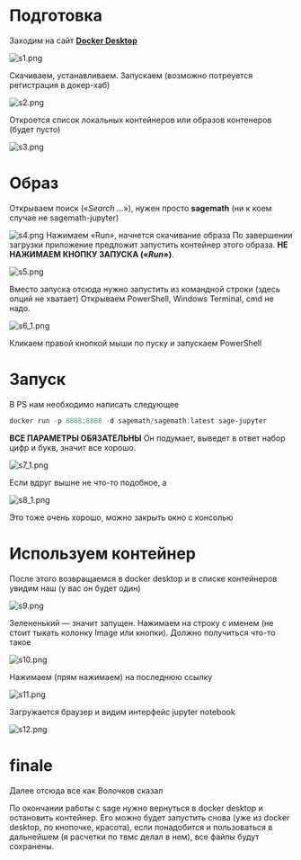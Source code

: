 # Подготовка
Заходим на сайт [**Docker Desktop**](https://www.docker.com/products/docker-desktop/ "https://www.docker.com/products/docker-desktop/")

![s1.png](s1.png)

Скачиваем, устанавливаем.
Запускаем (возможно потреуется регистрация в докер-хаб)

![s2.png](s2.png)

Откроется список локальных контейнеров или образов контенеров (будет пусто)

![s3.png](s3.png)

# Образ
Открываем поиск («_Search ..._»), нужен просто **sagemath** (ни к коем случае не sagemath-jupyter)

![s4.png](s4.png)
Нажимаем «Run», начнется скачивание образа
По завершении загрузки приложение предложит запустить контейнер этого образа.
**НЕ НАЖИМАЕМ КНОПКУ ЗАПУСКА («*Run*»)**.

![s5.png](s5.png)

Вместо запуска отсюда нужно запустить из командной строки (здесь опций не хватает)
Открываем PowerShell, Windows Terminal, cmd не надо.

![s6_1.png](s6_1.png)

Кликаем правой кнопкой мыши по пуску и запускаем PowerShell
# Запуск
В PS нам необходимо написать следующее
```powershell
docker run -p 8888:8888 -d sagemath/sagemath:latest sage-jupyter
```
**ВСЕ ПАРАМЕТРЫ ОБЯЗАТЕЛЬНЫ**
Он подумает, выведет в ответ набор цифр и букв, значит все хорошо.

![s7_1.png](s7_1.png)

Если вдруг вышне не что-то подобное, а

![s8_1.png](s8_1.png)

Это тоже очень хорошо, можно закрыть окно с консолью

# Используем контейнер
После этого возвращаемся в docker desktop и в списке контейнеров увидим наш (у вас он будет один)

![s9.png](s9.png)

Зелененький — значит запущен. Нажимаем на строку с именем (не стоит тыкать колонку Image или кнопки).
Должно получиться что-то такое

![s10.png](s10.png)

Нажимаем (прям нажимаем) на последнюю ссылку

![s11.png](s11.png)

Загружается браузер и видим интерфейс jupyter notebook

![s12.png](s12.png)

# finale
Далее отсюда все как Волочков сказал

По окончании работы с sage нужно вернуться в docker desktop и остановить контейнер. Его можно будет запустить снова (уже из docker desktop, по кнопочке, красота), если понадобится и пользоваться в дальнейшем (я расчетки по твмс делал в нем), все файлы будут сохранены.
